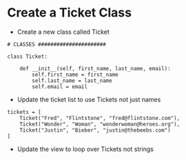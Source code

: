 # Create a Ticket Class

- Create a new class called Ticket

```
# CLASSES ######################

class Ticket:

    def __init__(self, first_name, last_name, email):
        self.first_name = first_name
        self.last_name = last_name
        self.email = email
```

- Update the ticket list to use Tickets not just names

```
tickets = [
    Ticket("Fred", "Flintstone", "fred@flintstone.com"),
    Ticket("Wonder", "Woman", "wonderwoman@heroes.org"),
    Ticket("Justin", "Bieber", "justin@thebeebs.com")
]
```

- Update the view to loop over Tickets not strings

```

